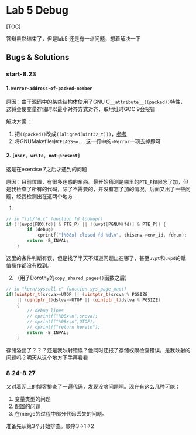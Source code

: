 # Lab 5 Debug

[TOC]

答辩虽然结束了，但是lab5 还是有一点问题，想着解决一下

## Bugs & Solutions

### start-8.23

#### 1. `Werror-address-of-packed-member`

原因：由于源码中的某些结构体使用了GNU C`__attribute__((packed))`特性，这将会使变量存储时以最小对齐方式对齐，取地址时GCC 9会报错

解决方案：

1. 把`((packed))`改成`((aligned(uint32_t)))`，[参考](https://stackoverflow.com/questions/28859127/compiler-warning-when-using-pointers-to-packed-structure-members)
2. 将GNUMakefile中`CFLAGS+=...`这一行中的`-Werror`一项去掉即可

#### 2. `[user, write, not-present]`

这是在exercise 7之后才遇到的问题

原因：目前位置，有很多迷惑的东西。最开始猜测是哪里的`PTE_P`权限忘了加，但是我检查了所有的代码，除了不需要的，并没有忘了加的情况。后面又出了一些问题，经我检测出在这两个地方：

1. 

```c
// in "lib/fd.c" function fd_lookup()
if (!(uvpd[PDX(fd)] & PTE_P) || !(uvpt[PGNUM(fd)] & PTE_P)) {
		if (debug)
			cprintf("[%08x] closed fd %d\n", thisenv->env_id, fdnum);
		return -E_INVAL;
	}
```

这里的条件判断有误，但是找了半天不知道问题出在哪了，甚至`uvpt`和`uvpd`的赋值操作都没有找到。

2. （用了Dorothy的`copy_shared_pages()`函数之后）

```c
// in "kern/syscall.c" function sys_page_map()
if((uintptr_t)srcva>=UTOP || (uintptr_t)srcva % PGSIZE 
	|| (uintptr_t)dstva>=UTOP || (uintptr_t)dstva % PGSIZE)
	{
    	// debug lines
		// cprintf("%08x\n",srcva);
		// cprintf("%08x\n",UTOP);
		// cprintf("return here\n");
		return -E_INVAL;
	}
```

存储溢出了？？？还是我映射错误？他同时还报了存储权限检查错误，是我映射的问题吗？明天从这个地方下手再看看

### 8.24-8.27

又对着网上的博客排查了一遍代码，发现没啥问题啊。现在有这么几种可能：

1. 变量类型的问题
2. 配置的问题
3. 在merge的过程中部分代码丢失的问题。

准备先从第3个开始排查。顺序3->1->2
